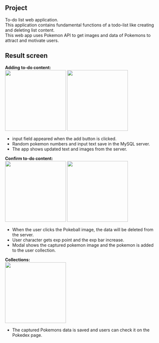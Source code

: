 ## Project

To-do list web application.<br>
This application contains fundamental functions of a todo-list like creating and deleting list content.<br>
This web app uses Pokemon API to get images and data of Pokemons to attract and motivate users.

## Result screen

**Adding to-do content:**<br>
<img src="https://user-images.githubusercontent.com/59901905/159135058-d3dad050-671f-4ebf-9695-162c5d8fcde0.PNG" width="200"/>
<img src="https://user-images.githubusercontent.com/59901905/159135061-4c844e35-ad4a-45cf-b530-8b23cf6af1ea.PNG" width="200"/>

* input field appeared when the add button is clicked.
* Random pokemon numbers and input text save in the MySQL server.
* The app shows updated text and images from the server.


**Confirm to-do content:**<br>
<img src="https://user-images.githubusercontent.com/59901905/159135067-a1f83ea8-6a77-414a-bb2e-17986d1d43a5.PNG" width="200"/>
<img src="https://user-images.githubusercontent.com/59901905/159135069-91917a6e-b398-4232-b007-e6247604b94f.PNG" width="200"/>

* When the user clicks the Pokeball image, the data will be deleted from the server.
* User character gets exp point and the exp bar increase.
* Modal shows the captured pokemon image and the pokemon is added to the user collection.

**Collections:**<br>
<img src="https://user-images.githubusercontent.com/59901905/159135070-74f4d2ab-377b-4e00-8b78-5446658c4d2c.PNG" width="200"/>

* The captured Pokemons data is saved and users can check it on the Pokedex page.
